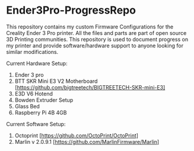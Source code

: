 # Ender3Pro-ProgressRepo
This repository contains my custom Firmware Configurations for the Creality Ender 3 Pro printer. All the files and parts are part of open source 3D Printing communities. This repository is used to document progress on my printer and provide software/hardware support to anyone looking for similar modifications. 

Current Hardware Setup:
1. Ender 3 pro
2. BTT SKR Mini E3 V2 Motherboard [https://github.com/bigtreetech/BIGTREETECH-SKR-mini-E3]
3. E3D V6 Hotend
4. Bowden Extruder Setup
5. Glass Bed
6. Raspberry Pi 4B 4GB

Current Software Setup:
1. Octoprint [https://github.com/OctoPrint/OctoPrint]
2. Marlin v 2.0.9.1 [https://github.com/MarlinFirmware/Marlin]
